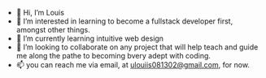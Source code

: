- 👋 Hi, I’m Louis
- 👀 I’m interested in learning to become a fullstack developer first, amongst other things.
- 🌱 I’m currently learning intuitive web design
- 💞️ I’m looking to collaborate on any project that will help teach and guide me along the pathe to becoming bvery adept with coding.
- 📫 you can reach me via email, at ulouiis081302@gmail.com, for now.

<!---
Chuklou/Chuklou is a ✨ special ✨ repository because its `README.md` (this file) appears on your GitHub profile.
You can click the Preview link to take a look at your changes.
--->
